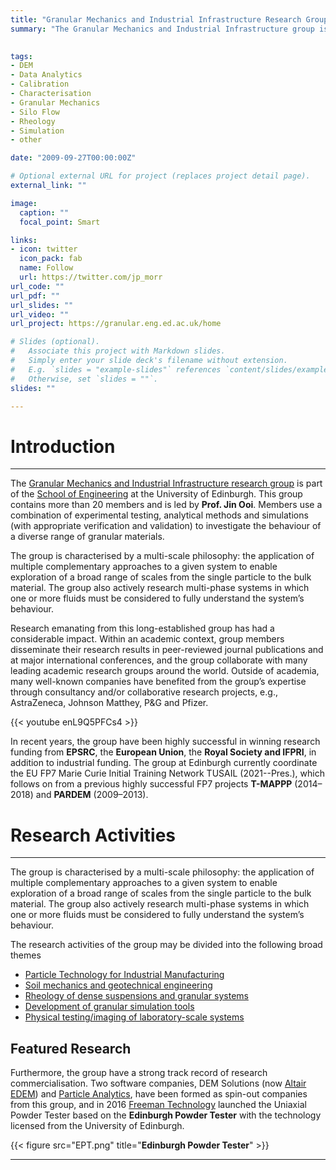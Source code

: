 ```yaml
---
title: "Granular Mechanics and Industrial Infrastructure Research Group "
summary: "The Granular Mechanics and Industrial Infrastructure group is part of the School of Engineering at the University of Edinburgh. This research group uses a  combination of experimental testing, analytical methods and simulations to investigate the behaviour of a diverse range of granular materials."

 
tags:
- DEM
- Data Analytics
- Calibration
- Characterisation
- Granular Mechanics
- Silo Flow
- Rheology
- Simulation
- other

date: "2009-09-27T00:00:00Z"

# Optional external URL for project (replaces project detail page).
external_link: ""

image:
  caption: ""
  focal_point: Smart

links:
- icon: twitter
  icon_pack: fab
  name: Follow
  url: https://twitter.com/jp_morr
url_code: ""
url_pdf: ""
url_slides: ""
url_video: ""
url_project: https://granular.eng.ed.ac.uk/home

# Slides (optional).
#   Associate this project with Markdown slides.
#   Simply enter your slide deck's filename without extension.
#   E.g. `slides = "example-slides"` references `content/slides/example-slides.md`.
#   Otherwise, set `slides = ""`.
slides: ""

---
```



# Introduction
---

The [Granular Mechanics and Industrial Infrastructure research group](https://granular.eng.ed.ac.uk/home) is part of the [School of Engineering](www.eng.ed.ac.uk) at the University of Edinburgh. This group contains more than 20 members and is led by **Prof. Jin Ooi**. 
Members use a combination of experimental testing, analytical methods and simulations (with appropriate verification and validation) to investigate the behaviour of a diverse range of granular materials. 

The group is characterised by a multi-scale philosophy: the application of multiple complementary approaches to a given system to enable exploration of a broad range of scales from the single particle to the bulk material. 
The group also actively research multi-phase systems in which one or more fluids must be considered to fully understand the system’s behaviour.

Research emanating from this long-established group has had a considerable impact. 
Within an academic context, group members disseminate their research results in peer-reviewed journal publications and at major international conferences, and the group collaborate with many leading academic research groups around the world. Outside of academia, many well-known companies have benefited from the group’s expertise through consultancy and/or collaborative research projects, e.g., AstraZeneca, Johnson Matthey, P&G and Pfizer. 


{{< youtube enL9Q5PFCs4 >}}


In recent years, the group have been highly successful in winning research funding from **EPSRC**, the **European Union**, the **Royal Society and IFPRI**, in addition to industrial funding. The group at Edinburgh currently coordinate the EU FP7 Marie Curie Initial Training Network TUSAIL (2021--Pres.), which follows on from a previous highly successful FP7 projects **T-MAPPP** (2014–2018) and **PARDEM** (2009–2013).


# Research Activities
---

The group is characterised by a multi-scale philosophy: the application of multiple complementary approaches to a given system to enable exploration of a broad range of scales from the single particle to the bulk material. The group also actively research multi-phase systems in which one or more fluids must be considered to fully understand the system’s behaviour.

The research activities of the group may be divided into the following broad themes

 - [Particle Technology for Industrial Manufacturing](https://granular.eng.ed.ac.uk/particle-technology-industrial-manufacturing)
 - [Soil mechanics and geotechnical engineering](https://granular.eng.ed.ac.uk/soil-mechanics-and-geotechnical-engineering)
 - [Rheology of dense suspensions and granular systems](https://granular.eng.ed.ac.uk/rheology-dense-suspensions-and-granular-systems)
 - [Development of granular simulation tools](https://granular.eng.ed.ac.uk/development-granular-simulation-tools)
 - [Physical testing/imaging of laboratory-scale systems](https://granular.eng.ed.ac.uk/physical-testingimaging-laboratory-scale-systems)

## Featured Research
Furthermore, the group have a strong track record of research commercialisation. Two software companies, DEM Solutions (now [Altair EDEM](https://www.altair.com/edem/)) and [Particle Analytics](http://particle-analytics.com/), have been formed as spin-out companies from this group, and in 2016 [Freeman Technology](https://www.freemantech.co.uk/) launched the Uniaxial Powder Tester based on the **Edinburgh Powder Tester** with the technology licensed from the University of Edinburgh.

{{< figure src="EPT.png" title="**Edinburgh Powder Tester**"  >}}

---